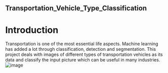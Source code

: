 ## Transportation_Vehicle_Type_Classification

# Introduction
Transportation is one of the most essential life aspects. Machine learning has added a lot through classification, detection and segmentation. This project deals with images of different types of transportation vehicles as its data and classify the input picture which can be useful in many industries.
![image](https://user-images.githubusercontent.com/47840840/219969351-11983021-c50c-4812-802f-8fa78d9ad5c5.png)

